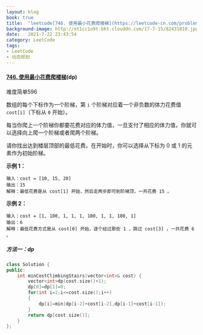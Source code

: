 ```yaml
---
layout: blog
book: true
title:  "leetcode[746. 使用最小花费爬楼梯](https://leetcode-cn.com/problems/min-cost-climbing-stairs/)(dp)by DylanChou 刷leetcode心得"
background-image: http://ot1cc1u9t.bkt.clouddn.com/17-7-15/82431810.jpg
date:   2021-7-22 23:43:54
category: LeetCode
tags:
- LeetCode
- 动态规划
---
```



#### [746. 使用最小花费爬楼梯](https://leetcode-cn.com/problems/min-cost-climbing-stairs/)(dp)

难度简单596

数组的每个下标作为一个阶梯，第 `i` 个阶梯对应着一个非负数的体力花费值 `cost[i]`（下标从 `0` 开始）。

每当你爬上一个阶梯你都要花费对应的体力值，一旦支付了相应的体力值，你就可以选择向上爬一个阶梯或者爬两个阶梯。

请你找出达到楼层顶部的最低花费。在开始时，你可以选择从下标为 0 或 1 的元素作为初始阶梯。

 

**示例 1：**

```
输入：cost = [10, 15, 20]
输出：15
解释：最低花费是从 cost[1] 开始，然后走两步即可到阶梯顶，一共花费 15 。
```

 **示例 2：**

```
输入：cost = [1, 100, 1, 1, 1, 100, 1, 1, 100, 1]
输出：6
解释：最低花费方式是从 cost[0] 开始，逐个经过那些 1 ，跳过 cost[3] ，一共花费 6 。
```

##### 方法一：dp

```c++
class Solution {
public:
    int minCostClimbingStairs(vector<int>& cost) {
        vector<int>dp(cost.size()+1);
        dp[0]=dp[1]=0;
        for(int i=2;i<=cost.size();i++)
        {
            dp[i]=min(dp[i-2]+cost[i-2],dp[i-1]+cost[i-1]);
        }
        return dp[cost.size()];
    }
};
```

